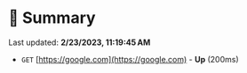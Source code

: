 # 📖 Summary
Last updated: **2/23/2023, 11:19:45 AM**

- `GET` [https://google.com](https://google.com) - **Up** (200ms)

